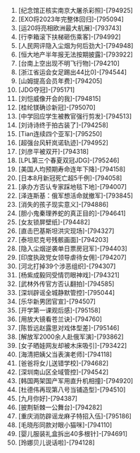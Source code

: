 
1. [纪念馆正核实南京大屠杀彩照]-[794925]
1. [EXO将2023年完整体回归]-[795094]
1. [运20将亮相欧洲最大航展]-[793743]
1. [行李箱滚下扶梯砸伤乘客]-[794992]
1. [人民网评隐入尘烟为何后劲大]-[794948]
1. [恒大地产半年报无法按期披露]-[793922]
1. [台南上空出现不明飞行物]-[794210]
1. [浙江省运会女足踢出44比0]-[794544]
1. [山姆提高会员年费]-[794205]
1. [JDG夺冠]-[795171]
1. [刘恺威像开会的我]-[794815]
1. [桂纶镁确诊新冠]-[795070]
1. [中学回应学生被教官强行剪发]-[794513]
1. [刘诗诗终于拍古装了]-[794258]
1. [Tian连续四个亚军]-[795250]
1. [超强台风轩岚诺轨迹]-[794952]
1. [刘彦平被双开]-[794318]
1. [LPL第三个春夏双冠JDG]-[795246]
1. [美国人均预期寿命连年下降]-[794158]
1. [日本8月新冠死亡超5千例]-[794058]
1. [承办方否认专家踩地毯下地]-[794007]
1. [泽连斯基：俄军想活命就撤军]-[793845]
1. [消失的孩子现实意义]-[794886]
1. [胆小鬼秦理养蛇的真正目的]-[794641]
1. [女友锁屏壁纸]-[794482]
1. [直击巴基斯坦洪灾现场]-[794327]
1. [泰坦尼克号残骸画面]-[794203]
1. [隐入尘烟逆袭单日票房冠军]-[794403]
1. [印度执政党女领导虐待女佣]-[794207]
1. [河北打掉39个涉恶组织]-[794307]
1. [杨紫成毅同受情罚眼神戏]-[794321]
1. [武林外传官方否认翻拍]-[794585]
1. [深圳辟谣全城静默管控]-[795044]
1. [乐华新男团官宣]-[794507]
1. [开学第一课观后感]-[795158]
1. [用放大镜看苍兰诀]-[794760]
1. [陈哲远赵露思对戏体型差]-[795146]
1. [解放军2000余人赴俄军演]-[793862]
1. [女子晒娃网友却被木床吸引]-[793422]
1. [海清把姨父当表演老师]-[794118]
1. [爸爸将女儿送错学校]-[794682]
1. [深圳南山区全域管控]-[794542]
1. [韩国两架国产军用直升机相撞]-[794920]
1. [杜德伟再现第八号当铺造型]-[794510]
1. [九月你好]-[794387]
1. [披荆斩棘一公舞台]-[794282]
1. [重庆消防辟谣龙麻子特招入伍]-[795186]
1. [毛晓彤同款对眼小猫咪]-[794110]
1. [婴儿服装礼盒拆出40多根针]-[794691]
1. [玲娜贝儿说话啦]-[794128]